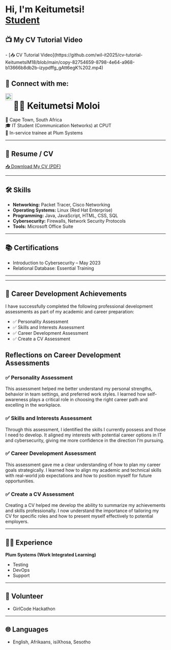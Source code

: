 <h1>Hi, I'm Keitumetsi! <br/><a href="https://github.com/joshmadakor1">Student</a>

<h2>📺 My CV Tutorial Video</h2>
- [📥 CV Tutorial Video](https://github.com/wil-it2025/cv-tutorial-KeitumetsiM18/blob/main/copy-82754659-8798-4e64-a968-b13666b8db2b-izypdffg_gAtt6egK%202.mp4)

<h2> 🤳 Connect with me:</h2>


[<img align="left" alt="JoshMadakor | LinkedIn" width="22px" src="https://cdn.jsdelivr.net/npm/simple-icons@v3/icons/linkedin.svg" />][linkedin]


[linkedin]: https://linkedin.com/in/joshmadakor

<!--
**joshmadakor1/joshmadakor1** is a ✨ _special_ ✨ repository because its `README.md` (this file) appears on your GitHub profile.

Here are some ideas to get you started:

- 🔭 I’m currently working on ...
- 🌱 I’m currently learning ...
- 👯 I’m looking to collaborate on ...
- 🤔 I’m looking for help with ...
- 💬 Ask me about ...
- 📫 How to reach me: ...
- 😄 Pronouns: ...
- ⚡ Fun fact: ...
-->
# 👩‍💻 Keitumetsi Moloi

📍 Cape Town, South Africa  
🎓 IT Student (Communication Networks) at CPUT  
💼 In-service trainee at Plum Systems  

---

## 📄 Resume / CV

[📥 Download My CV (PDF)](https://github.com/wil-it2025/cv-tutorial-KeitumetsiM18/blob/main/Keitumetsi_Moloi_CV.pdf)

---

## 🛠 Skills
- **Networking:** Packet Tracer, Cisco Networking
- **Operating Systems:** Linux (Red Hat Enterprise)
- **Programming:** Java, JavaScript, HTML, CSS, SQL
- **Cybersecurity:** Firewalls, Network Security Protocols
- **Tools:** Microsoft Office Suite

---

## 📚 Certifications
- Introduction to Cybersecurity – May 2023  
- Relational Database: Essential Training  

---
---

## 🏅 Career Development Achievements

I have successfully completed the following professional development assessments as part of my academic and career preparation:

- ✅ Personality Assessment  
- ✅ Skills and Interests Assessment    
- ✅ Career Development Assessment  
- ✅ Create a CV Assessment  

##  Reflections on Career Development Assessments

### ✅ **Personality Assessment**
This assessment helped me better understand my personal strengths, behavior in team settings, and preferred work styles. I learned how self-awareness plays a critical role in choosing the right career path and excelling in the workplace.

### ✅ **Skills and Interests Assessment**
Through this assessment, I identified the skills I currently possess and those I need to develop. It aligned my interests with potential career options in IT and cybersecurity, giving me more confidence in the direction I’m pursuing.

### ✅ **Career Development Assessment**
This assessment gave me a clear understanding of how to plan my career goals strategically. I learned how to align my academic and technical skills with real-world job expectations and how to position myself for future opportunities.

### ✅ **Create a CV Assessment**
Creating a CV helped me develop the ability to summarize my achievements and skills professionally. I now understand the importance of tailoring my CV for specific roles and how to present myself effectively to potential employers.

---

## 👩‍💼 Experience
**Plum Systems (Work Integrated Learning)**  
- Testing  
- DevOps  
- Support  

---

## 🤝 Volunteer
- GirlCode Hackathon

---

## 🌐 Languages
- English, Afrikaans, isiXhosa, Sesotho

